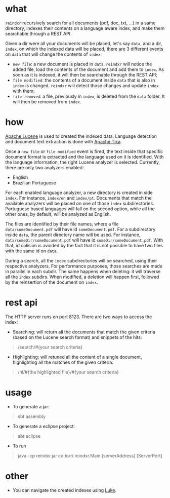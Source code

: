 # what

`reindxr` recursively search for all documents (pdf, doc, txt, ...) in a same directory, indexes their contents on a language aware index, and make them searchable through a REST API.

Given a dir were all your documents will be placed, let's say `data`, and a dir, `index`, on which the indexed data will be placed, there are 3 different events on `data` that will change the contents of `index`:

* `new file`: a new document is placed in `data`. `reindxr` will notice the added file, load the contents of the document and add them to `index`. As soon as it is indexed, it will then be searchable through the REST API;
* `file modified`: the contents of a document inside `data` that is also in `index` is changed. `reindxr` will detect those changes and update `index` with them;
* `file removed`: a file, previously in `index`, is deleted from the `data` folder. It will then be removed from `index`.



# how

[Apache Lucene](https://lucene.apache.org/) is used to created the indexed data. Language detection and document text extraction is done with [Apache Tika](http://tika.apache.org/).

Once a `new file` or `file modified` event is fired, the text inside that specific document format is extracted and the language used on it is identified. With the language information, the right Lucene analyzer is selected. Currently, there are only two analyzers enabled:
* English
* Brazilian Portuguese

For each enabled language analyzer, a new directory is created in side `index`. For instance, `index/en` and `index/pt`. Documents that match the available analyzers will be placed on one of those `index` subdirectories. Portuguese based languages will fall on the second option, while all the other ones, by default, will be analyzed as English.

The files are identified by their file names, where a file `data/someDocument.pdf` will have id `someDocument.pdf`. For a subdirectory inside `data`, the parent directory name will be used. For instance, `data/someDir/someDocument.pdf` will have id `someDir/someDocument.pdf`. With that, id colision is avoided by the fact that it is not possible to have two files with the same id on `data`.

During a search, all the `index` subdirectories will be searched, using their respective analyzers. For performance purposes, those searches are made in parallel in each subdir. The same happens when deleting: it will traverse all the `index` subdirs. When modified, a deletion will happen first, followed by the reinsertion of the document on `index`.



# rest api

The HTTP server runs on port 8123. There are two ways to access the index:

* Searching: will return all the documents that match the given criteria (based on the Lucene search format) and snippets of the hits:
> /search/#{your search criteria}

* Highlighting: will retuned all the content of a single document, highlighting all the matches of the given criteria:
> /hl/#{the highlighted file}/#{your search criteria}



# usage

* To generate a jar: 
> sbt assembly

* To generate a eclipse project:
> sbt eclipse

* To run 
> java -cp reindxr.jar co.torri.reindxr.Main <dataFolder> <indexFolder> \[serverAddress\] \[ServerPort\]



# other

* You can navigate the created indexes using [Luke](http://code.google.com/p/luke/).